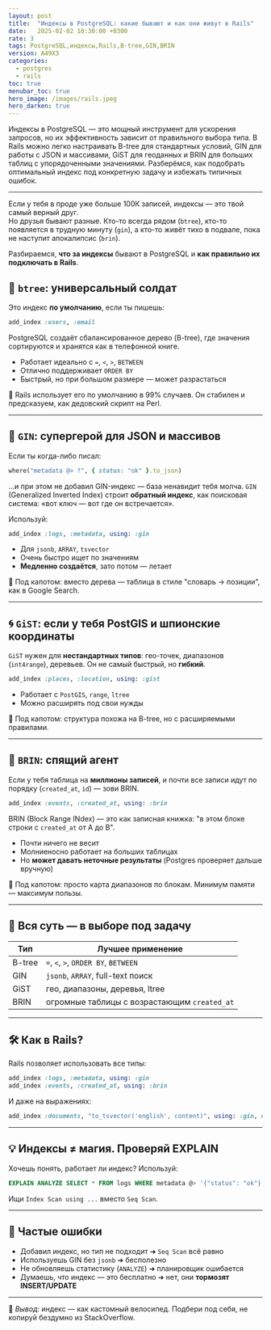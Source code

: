 ```yaml
---
layout: post
title:  "Индексы в PostgreSQL: какие бывают и как они живут в Rails"
date:   2025-02-02 10:30:00 +0300
rate: 3  
tags: PostgreSQL,индексы,Rails,B-tree,GIN,BRIN
version: A49X3
categories:
  - postgres
  - rails
toc: true
menubar_toc: true
hero_image: /images/rails.jpeg
hero_darken: true
---
```

Индексы в PostgreSQL — это мощный инструмент для ускорения запросов, но их эффективность зависит от правильного выбора типа. В Rails можно легко настраивать B-tree для стандартных условий, GIN для работы с JSON и массивами, GiST для геоданных и BRIN для больших таблиц с упорядоченными значениями. Разберёмся, как подобрать оптимальный индекс под конкретную задачу и избежать типичных ошибок.

---
Если у тебя в проде уже больше 100К записей, индексы — это твой самый верный друг.  
Но друзья бывают разные. Кто-то всегда рядом (`btree`), кто-то появляется в трудную минуту (`gin`), а кто-то живёт тихо в подвале, пока не наступит апокалипсис (`brin`).

Разбираемся, **что за индексы** бывают в PostgreSQL и **как правильно их подключать в Rails**.

## 🧱 `btree`: универсальный солдат

Это индекс **по умолчанию**, если ты пишешь:

```ruby
add_index :users, :email
````

PostgreSQL создаёт сбалансированное дерево (B-tree), где значения сортируются и хранятся как в телефонной книге.

* Работает идеально с `=`, `<`, `>`, `BETWEEN`
* Отлично поддерживает `ORDER BY`
* Быстрый, но при большом размере — может разрастаться

📌 Rails использует его по умолчанию в 99% случаев. Он стабилен и предсказуем, как дедовский скрипт на Perl.

---

## 🌲 `GIN`: супергерой для JSON и массивов

Если ты когда-либо писал:

```ruby
where("metadata @> ?", { status: "ok" }.to_json)
```

...и при этом не добавил GIN-индекс — база ненавидит тебя молча.
`GIN` (Generalized Inverted Index) строит **обратный индекс**, как поисковая система: «вот ключ — вот где он встречается».

Используй:

```ruby
add_index :logs, :metadata, using: :gin
```

* Для `jsonb`, `ARRAY`, `tsvector`
* Очень быстро ищет по значениям
* **Медленно создаётся**, зато потом — летает

📌 Под капотом: вместо дерева — таблица в стиле "словарь → позиции", как в Google Search.

---

## 🌀 `GiST`: если у тебя PostGIS и шпионские координаты

`GiST` нужен для **нестандартных типов**: гео-точек, диапазонов (`int4range`), деревьев. Он не самый быстрый, но **гибкий**.

```ruby
add_index :places, :location, using: :gist
```

* Работает с `PostGIS`, `range`, `ltree`
* Можно расширять под свои нужды

📌 Под капотом: структура похожа на B-tree, но с расширяемыми правилами.

---

## 🔎 `BRIN`: спящий агент

Если у тебя таблица на **миллионы записей**, и почти все записи идут по порядку (`created_at`, `id`) — зови BRIN.

```ruby
add_index :events, :created_at, using: :brin
```

BRIN (Block Range INdex) — это как записная книжка: "в этом блоке строки с `created_at` от A до B".

* Почти ничего не весит
* Молниеносно работает на больших таблицах
* Но **может давать неточные результаты** (Postgres проверяет дальше вручную)

📌 Под капотом: просто карта диапазонов по блокам. Минимум памяти — максимум пользы.

---

## 🧠 Вся суть — в выборе под задачу

| Тип    | Лучшее применение                            |
| ------ | -------------------------------------------- |
| B-tree | `=`, `<`, `>`, `ORDER BY`, `BETWEEN`         |
| GIN    | `jsonb`, `ARRAY`, full-text поиск            |
| GiST   | гео, диапазоны, деревья, ltree               |
| BRIN   | огромные таблицы с возрастающим `created_at` |

---

## 🛠️ Как в Rails?

Rails позволяет использовать все типы:

```ruby
add_index :logs, :metadata, using: :gin
add_index :events, :created_at, using: :brin
```

И даже на выражениях:

```ruby
add_index :documents, "to_tsvector('english', content)", using: :gin, name: :idx_fts
```

---

## 💡 Индексы ≠ магия. Проверяй EXPLAIN

Хочешь понять, работает ли индекс? Используй:

```sql
EXPLAIN ANALYZE SELECT * FROM logs WHERE metadata @> '{"status": "ok"}';
```

Ищи `Index Scan using ...` вместо `Seq Scan`.

---

## 🚨 Частые ошибки

* Добавил индекс, но тип не подходит ➜ `Seq Scan` всё равно
* Используешь GIN без `jsonb` ➜ бесполезно
* Не обновляешь статистику (`ANALYZE`) ➜ планировщик ошибается
* Думаешь, что индекс — это бесплатно ➜ нет, они **тормозят INSERT/UPDATE**

---

📌 *Вывод*: индекс — как кастомный велосипед. Подбери под себя, не копируй бездумно из StackOverflow.

